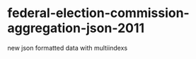 federal-election-commission-aggregation-json-2011
=================================================

new json formatted data with multiindexs
